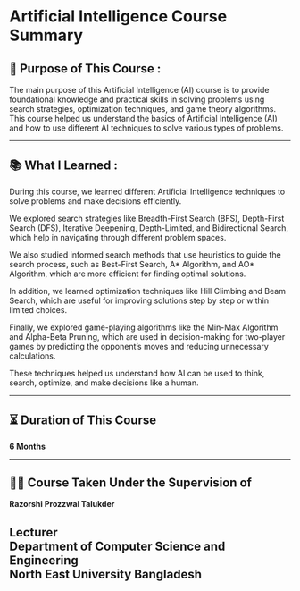 # Artificial Intelligence Course Summary


## 📘 Purpose of This Course :
The main purpose of this Artificial Intelligence (AI) course is to provide foundational knowledge and practical skills in solving problems using search strategies, optimization techniques, and game theory algorithms. This course helped us understand the basics of Artificial Intelligence (AI) and how to use different AI techniques to solve various types of problems.

---

## 📚 What I Learned :
During this course, we learned different Artificial Intelligence techniques to solve problems and make decisions efficiently.

We explored search strategies like Breadth-First Search (BFS), Depth-First Search (DFS), Iterative Deepening, Depth-Limited, and Bidirectional Search, which help in navigating through different problem spaces.

We also studied informed search methods that use heuristics to guide the search process, such as Best-First Search, A* Algorithm, and AO* Algorithm, which are more efficient for finding optimal solutions.

In addition, we learned optimization techniques like Hill Climbing and Beam Search, which are useful for improving solutions step by step or within limited choices.

Finally, we explored game-playing algorithms like the Min-Max Algorithm and Alpha-Beta Pruning, which are used in decision-making for two-player games by predicting the opponent’s moves and reducing unnecessary calculations.

These techniques helped us understand how AI can be used to think, search, optimize, and make decisions like a human.

---

## ⏳ Duration of This Course

**6 Months**

---

## 👨‍🏫 Course Taken Under the Supervision of


**Razorshi Prozzwal Talukder** 

Lecturer  
Department of Computer Science and Engineering  
North East University Bangladesh
---

